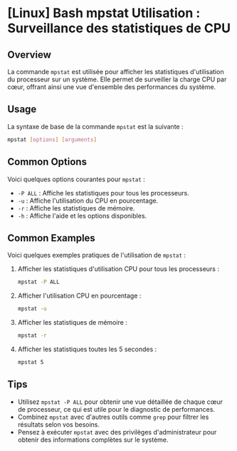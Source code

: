 # [Linux] Bash mpstat Utilisation : Surveillance des statistiques de CPU

## Overview
La commande `mpstat` est utilisée pour afficher les statistiques d'utilisation du processeur sur un système. Elle permet de surveiller la charge CPU par cœur, offrant ainsi une vue d'ensemble des performances du système.

## Usage
La syntaxe de base de la commande `mpstat` est la suivante :

```bash
mpstat [options] [arguments]
```

## Common Options
Voici quelques options courantes pour `mpstat` :

- `-P ALL` : Affiche les statistiques pour tous les processeurs.
- `-u` : Affiche l'utilisation du CPU en pourcentage.
- `-r` : Affiche les statistiques de mémoire.
- `-h` : Affiche l'aide et les options disponibles.

## Common Examples
Voici quelques exemples pratiques de l'utilisation de `mpstat` :

1. Afficher les statistiques d'utilisation CPU pour tous les processeurs :
   ```bash
   mpstat -P ALL
   ```

2. Afficher l'utilisation CPU en pourcentage :
   ```bash
   mpstat -u
   ```

3. Afficher les statistiques de mémoire :
   ```bash
   mpstat -r
   ```

4. Afficher les statistiques toutes les 5 secondes :
   ```bash
   mpstat 5
   ```

## Tips
- Utilisez `mpstat -P ALL` pour obtenir une vue détaillée de chaque cœur de processeur, ce qui est utile pour le diagnostic de performances.
- Combinez `mpstat` avec d'autres outils comme `grep` pour filtrer les résultats selon vos besoins.
- Pensez à exécuter `mpstat` avec des privilèges d'administrateur pour obtenir des informations complètes sur le système.